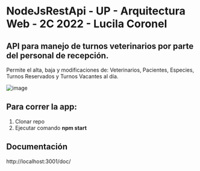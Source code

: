 # NodeJsRestApi - UP - Arquitectura Web - 2C 2022 - Lucila Coronel

## API para manejo de turnos veterinarios por parte del personal de recepción.

Permite el alta, baja y modificaciones de: Veterinarios, Pacientes, Especies, Turnos Reservados y Turnos Vacantes al día.

![image](https://user-images.githubusercontent.com/39300484/200416007-f9e48e2f-7426-4656-bb2f-68fb0e3e9bea.png)

## Para correr la app:

1. Clonar repo
2. Ejecutar comando **npm start**

## Documentación

http://localhost:3001/doc/
